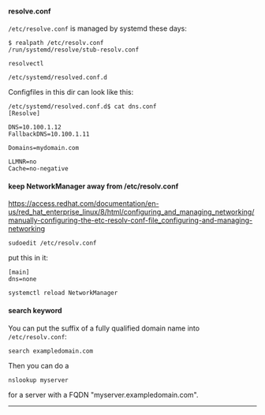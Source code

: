 #### resolve.conf

`/etc/resolve.conf` is managed by systemd these days:
```
$ realpath /etc/resolv.conf
/run/systemd/resolve/stub-resolv.conf
```

```
resolvectl
```

```
/etc/systemd/resolved.conf.d
```

Configfiles in this dir can look like this:
```
/etc/systemd/resolved.conf.d$ cat dns.conf
[Resolve]

DNS=10.100.1.12
FallbackDNS=10.100.1.11

Domains=mydomain.com

LLMNR=no
Cache=no-negative
```

#### keep NetworkManager away from /etc/resolv.conf

https://access.redhat.com/documentation/en-us/red_hat_enterprise_linux/8/html/configuring_and_managing_networking/manually-configuring-the-etc-resolv-conf-file_configuring-and-managing-networking

```
sudoedit /etc/resolv.conf
```
put this in it:
```
[main]
dns=none
```

```
systemctl reload NetworkManager
```

#### search keyword

You can put the suffix of a fully qualified domain name into `/etc/resolv.conf`:

```
search exampledomain.com
```

Then you can do a
```
nslookup myserver
```
for a server with a FQDN "myserver.exampledomain.com".

***
